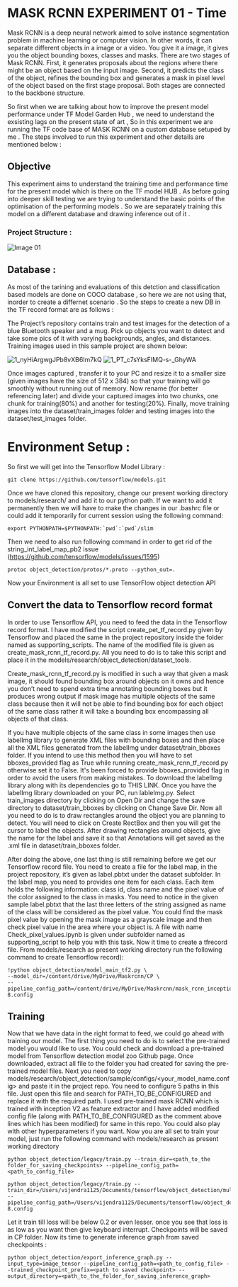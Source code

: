 # MASK RCNN EXPERIMENT 01 - Time 

Mask RCNN is a deep neural network aimed to solve instance segmentation problem in machine learning or computer vision. In other words, it can separate different objects in a image or a video. You give it a image, it gives you the object bounding boxes, classes and masks.
There are two stages of Mask RCNN. First, it generates proposals about the regions where there might be an object based on the input image. Second, it predicts the class of the object, refines the bounding box and generates a mask in pixel level of the object based on the first stage proposal. Both stages are connected to the backbone structure. 

So first when we are talking about how to improve the present model performance under TF Model Garden Hub , we need to understand the exsisting lags on the present state of art , So in this experiment we are running the TF code base of MASK RCNN on a custom database setuped by me . The steps involved to run this experiment and other details are mentioned below : 

## Objective 

This experiment aims to understand the training time and performance time for the present model which is there on the TF model HUB . As before going into deeper skill testing we are trying to understand the basic points of the optimisation of the performing models . So we are separately training this model on a different database and drawing inference out of it .

### Project Structure : 

![Image 01](https://user-images.githubusercontent.com/60361231/122776227-8a44f800-d2c8-11eb-8cf2-6663987d986f.png)

## Database : 

As most of the tarining and evaluations of this detction and classification based models are done on COCO database , so here we are not using that, inorder to create a differnet scenario . So the steps to create a new DB in the TF record format are as follows :

The Project’s repository contains train and test images for the detection of a blue Bluetooth speaker and a mug. Pick up objects you want to detect and take some pics of it with varying backgrounds, angles, and distances. Training images used in this sample project are shown below:

![1_nyHiArgwgJPb8vXB6Im7kQ](https://user-images.githubusercontent.com/60361231/122776584-ddb74600-d2c8-11eb-8c66-5c1ed24164a2.jpeg)
![1_PT_c7sYksFIMQ-s-_GhyWA](https://user-images.githubusercontent.com/60361231/122776598-df810980-d2c8-11eb-9258-5c26955b98f2.jpeg)

Once images captured , transfer it to your PC and resize it to a smaller size (given images have the size of 512 x 384) so that your training will go smoothly without running out of memory. Now rename (for better referencing later) and divide your captured images into two chunks, one chunk for training(80%) and another for testing(20%). Finally, move training images into the dataset/train_images folder and testing images into the dataset/test_images folder.

# Environment Setup :

So first we will get into the Tensorflow Model Library : 

```
git clone https://github.com/tensorflow/models.git
```
Once we have cloned this repository, change our present working directory to models/research/ and add it to our python path. If we want to add it permanently then we will have to make the changes in our .bashrc file or could add it temporarily for current session using the following command:

```
export PYTHONPATH=$PYTHONPATH:`pwd`:`pwd`/slim
```
Then we need to also run following command in order to get rid of the string_int_label_map_pb2 issue (https://github.com/tensorflow/models/issues/1595)
```
protoc object_detection/protos/*.proto --python_out=.
```
Now your Environment is all set to use TensorFlow object detection API
 
## Convert the data to Tensorflow record format

In order to use Tensorflow API, you need to feed the data in the Tensorflow record format. I have modified the script create_pet_tf_record.py given by Tensorflow and placed the same in the project repository inside the folder named as supporting_scripts. The name of the modified file is given as create_mask_rcnn_tf_record.py. All you need to do is to take this script and place it in the models/research/object_detection/dataset_tools.


Create_mask_rcnn_tf_record.py is modified in such a way that given a mask image, it should found bounding box around objects on it owns and hence you don’t need to spend extra time annotating bounding boxes but it produces wrong output if mask image has multiple objects of the same class because then it will not be able to find bounding box for each object of the same class rather it will take a bounding box encompassing all objects of that class.


If you have multiple objects of the same class in some images then use labelImg library to generate XML files with bounding boxes and then place all the XML files generated from the labelImg under dataset/train_bboxes folder. If you intend to use this method then you will have to set bboxes_provided flag as True while running create_mask_rcnn_tf_record.py otherwise set it to False. It's been forced to provide bboxes_provided flag in order to avoid the users from making mistakes.
To download the labelImg library along with its dependencies go to THIS LINK. Once you have the labelImg library downloaded on your PC, run lableImg.py. Select train_images directory by clicking on Open Dir and change the save directory to dataset/train_bboxes by clicking on Change Save Dir. Now all you need to do is to draw rectangles around the object you are planning to detect. You will need to click on Create RectBox and then you will get the cursor to label the objects. After drawing rectangles around objects, give the name for the label and save it so that Annotations will get saved as the .xml file in dataset/train_bboxes folder.


After doing the above, one last thing is still remaining before we get our Tensorflow record file. You need to create a file for the label map, in the project repository, it’s given as label.pbtxt under the dataset subfolder. In the label map, you need to provides one item for each class. Each item holds the following information: class id, class name and the pixel value of the color assigned to the class in masks. You need to notice in the given sample label.pbtxt that the last three letters of the string assigned as name of the class will be considered as the pixel value. You could find the mask pixel value by opening the mask image as a grayscale image and then check pixel value in the area where your object is. A file with name Check_pixel_values.ipynb is given under subfolder named as supporting_script to help you with this task.
Now it time to create a tfrecord file. From models/research as present working directory run the following command to create Tensorflow record):

```
!python object_detection/model_main_tf2.py \
--model_dir=/content/drive/MyDrive/Maskrcnn/CP \
--pipeline_config_path=/content/drive/MyDrive/Maskrcnn/mask_rcnn_inception_resnet_v2_1024x1024_coco17_gpu-8.config
```
## Training 

Now that we have data in the right format to feed, we could go ahead with training our model. The first thing you need to do is to select the pre-trained model you would like to use. You could check and download a pre-trained model from Tensorflow detection model zoo Github page. Once downloaded, extract all file to the folder you had created for saving the pre-trained model files. Next you need to copy models/research/object_detection/sample/configs/<your_model_name.config> and paste it in the project repo. You need to configure 5 paths in this file. Just open this file and search for PATH_TO_BE_CONFIGURED and replace it with the required path. I used pre-trained mask RCNN which is trained with inception V2 as feature extractor and I have added modified config file (along with PATH_TO_BE_CONFIGURED as the comment above lines which has been modified) for same in this repo. You could also play with other hyperparameters if you want. Now you are all set to train your model, just run the following command with models/research as present working directory

```
python object_detection/legacy/train.py --train_dir=<path_to_the folder_for_saving_checkpoints> --pipeline_config_path=<path_to_config_file>
```

```
python object_detection/legacy/train.py --train_dir=/Users/vijendra1125/Documents/tensorflow/object_detection/multi_object_mask/CP --pipeline_config_path=/Users/vijendra1125/Documents/tensorflow/object_detection/multi_object_mask/mask_rcnn_inception_resnet_v2_1024x1024_coco17_gpu-8.config
```
Let it train till loss will be below 0.2 or even lesser. once you see that loss is as low as you want then give keyboard interrupt. Checkpoints will be saved in CP folder. Now its time to generate inference graph from saved checkpoints :

```
python object_detection/export_inference_graph.py --input_type=image_tensor --pipeline_config_path=<path_to_config_file> --trained_checkpoint_prefix=<path to saved checkpoint> --output_directory=<path_to_the_folder_for_saving_inference_graph>
```

